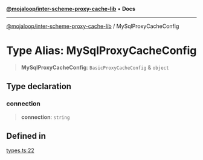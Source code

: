 [**@mojaloop/inter-scheme-proxy-cache-lib**](../README.md) • **Docs**

***

[@mojaloop/inter-scheme-proxy-cache-lib](../README.md) / MySqlProxyCacheConfig

# Type Alias: MySqlProxyCacheConfig

> **MySqlProxyCacheConfig**: `BasicProxyCacheConfig` & `object`

## Type declaration

### connection

> **connection**: `string`

## Defined in

[types.ts:22](https://github.com/mojaloop/inter-scheme-proxy-cache-lib/blob/5b23cc633970a23f1400be0e698c6c3652fe9cb0/src/types.ts#L22)
